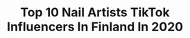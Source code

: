 ---
title: Top 10 Nail Artists TikTok Influencers In Finland In 2020
description: >-
  Find top nail artists TikTok influencers in Finland in 2020. Most popular hashtags: #artist #dance #duet #drawing.
platform: TikTok
profiles:
  - username: "skyline0silver"
    fullname: >-
      😎sky💋
    location: "Finland"
    followers: 18362
    engagement: 1894
    commentsToLikes: 0.024443
    id: ck83z6lj5y6j50j78g1751y5s
    verified: false
    hashtags: "#artstyle, #drawingmaster, #illusionchallenge, #quicksketch"
  - username: "emiliahakkarainen"
    fullname: >-
      Tampaparar
    location: "Finland"
    followers: 34708
    engagement: 1256
    commentsToLikes: 0.022566
    id: cka6o4lf8e2uh0i788ubgbh6r
    verified: false
    hashtags: "#misn, #tunteisiin, #movie, #glowup"
  - username: "isok94_"
    fullname: >-
      Isa
    location: "Finland"
    followers: 10166
    engagement: 961
    commentsToLikes: 0.012537
    id: cka0nxx3u1b560i78kuy5mfp6
    verified: false
    hashtags: "#powerofmakeup, #marvel, #darthvader, #newname"
  - username: "dotsbysigma"
    fullname: >-
      dotsbysigma
    location: "Finland"
    followers: 39173
    engagement: 404
    commentsToLikes: 0.007383
    id: ck9eo4ri2mfgl0j78pn5lon6o
    verified: false
    hashtags: "#sunflowertattoo, #helixpiercing, #rose, #linework"
  - username: "justprocreatestuff"
    fullname: >-
      Procreate 🤍🦋✨
    location: "Finland"
    followers: 10498
    engagement: 1520
    commentsToLikes: 0.237972
    id: cka0gtnpm60ov0i78vgwit62k
    verified: false
    hashtags: "#aesthetic, #username, #comeback, #apple"
  - username: "florenceclassicalarts"
    fullname: >-
      Learning Arts 🇮🇹
    location: "Finland"
    followers: 2693
    engagement: 987
    commentsToLikes: 0.010909
    id: ck8qh56t23lrp0j78or0h17ue
    verified: false
    hashtags: "#calligraphy, #southkorean, #pakistan, #boboli"
  - username: "cool..drawings"
    fullname: >-
      Cool Drawings
    location: "Finland"
    followers: 69003
    engagement: 1773
    commentsToLikes: 0.008112
    id: ck9m0zt41cr6n0j78hsthij4c
    verified: false
    hashtags: "#cocacola, #chocolate"
  - username: "mansikkaellu"
    fullname: >-
      🎀🍓 Elina 🍓🎀
    location: "Finland"
    followers: 9809
    engagement: 1614
    commentsToLikes: 0.039076
    id: cka6pcer7j1w60i787cmddy7e
    verified: false
    hashtags: "#birthdaygirl, #cute, #somefactsaboutme, #drawing"
  - username: "frameseq"
    fullname: >-
      Framesequence
    location: "Finland"
    followers: 123644
    engagement: 1030
    commentsToLikes: 0.020743
    id: ck9si74s5x5tu0j78kielcn9u
    verified: false
    hashtags: "#loop, #animaatio, #motiondesign, #artist"
  - username: "visualsofjulius"
    fullname: >-
      Visualsofjulius
    location: "Finland"
    followers: 66994
    engagement: 1278
    commentsToLikes: 0.010523
    id: ck83z6mmky6tn0j78bs2gy4f3
    verified: false
    hashtags: "#cold, #norway, #mountains, #waterfall"
---